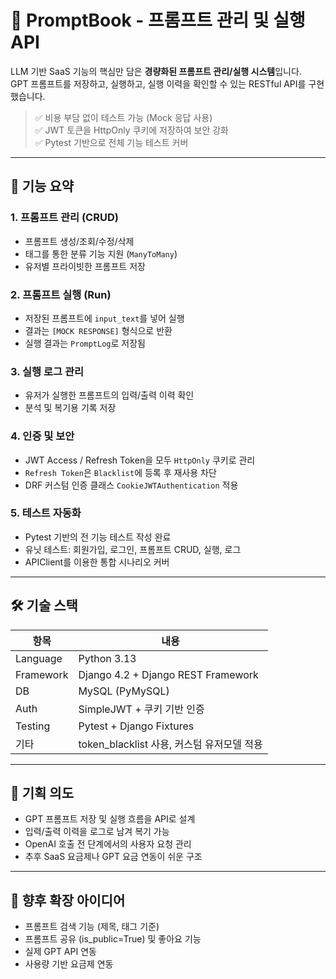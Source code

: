 # 🧠 PromptBook - 프롬프트 관리 및 실행 API

LLM 기반 SaaS 기능의 핵심만 담은 **경량화된 프롬프트 관리/실행 시스템**입니다.  
GPT 프롬프트를 저장하고, 실행하고, 실행 이력을 확인할 수 있는 RESTful API를 구현했습니다.

> ✅ 비용 부담 없이 테스트 가능 (Mock 응답 사용)  
> ✅ JWT 토큰을 HttpOnly 쿠키에 저장하여 보안 강화  
> ✅ Pytest 기반으로 전체 기능 테스트 커버

---

## 🔧 기능 요약

### 1. 프롬프트 관리 (CRUD)
- 프롬프트 생성/조회/수정/삭제
- 태그를 통한 분류 기능 지원 (`ManyToMany`)
- 유저별 프라이빗한 프롬프트 저장

### 2. 프롬프트 실행 (Run)
- 저장된 프롬프트에 `input_text`를 넣어 실행
- 결과는 `[MOCK RESPONSE]` 형식으로 반환
- 실행 결과는 `PromptLog`로 저장됨

### 3. 실행 로그 관리
- 유저가 실행한 프롬프트의 입력/출력 이력 확인
- 분석 및 복기용 기록 저장

### 4. 인증 및 보안
- JWT Access / Refresh Token을 모두 `HttpOnly` 쿠키로 관리
- `Refresh Token`은 `Blacklist`에 등록 후 재사용 차단
- DRF 커스텀 인증 클래스 `CookieJWTAuthentication` 적용

### 5. 테스트 자동화
- Pytest 기반의 전 기능 테스트 작성 완료
- 유닛 테스트: 회원가입, 로그인, 프롬프트 CRUD, 실행, 로그
- APIClient를 이용한 통합 시나리오 커버

---

## 🛠 기술 스택

| 항목        | 내용                                       |
|-------------|--------------------------------------------|
| Language    | Python 3.13                                |
| Framework   | Django 4.2 + Django REST Framework         |
| DB          | MySQL (PyMySQL)                            |
| Auth        | SimpleJWT + 쿠키 기반 인증                 |
| Testing     | Pytest + Django Fixtures                   |
| 기타        | token_blacklist 사용, 커스텀 유저모델 적용 |

---

## 🎯 기획 의도

- GPT 프롬프트 저장 및 실행 흐름을 API로 설계
- 입력/출력 이력을 로그로 남겨 복기 가능
- OpenAI 호출 전 단계에서의 사용자 요청 관리
- 추후 SaaS 요금제나 GPT 요금 연동이 쉬운 구조

---

## 🔄 향후 확장 아이디어

- 프롬프트 검색 기능 (제목, 태그 기준)
- 프롬프트 공유 (is_public=True) 및 좋아요 기능
- 실제 GPT API 연동
- 사용량 기반 요금제 연동

